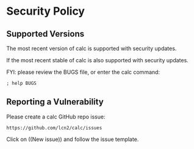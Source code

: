 # Security Policy

## Supported Versions

The most recent version of calc is supported with security updates.

If the most recent stable of calc is also supported with security updates.

FYI: please review the BUGS file, or enter the calc command:

    ; help BUGS

## Reporting a Vulnerability

Please create a calc GitHub repo issue:

    https://github.com/lcn2/calc/issues
    
Click on ((New issue)) and follow the issue template.
